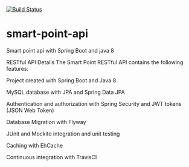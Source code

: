 [![Build Status](https://travis-ci.org/brunocrodriguessouza/smart-point-api.svg?branch=master)](https://travis-ci.org/brunocrodriguessouza/smart-point-api)
# smart-point-api
Smart point api with Spring Boot and java 8

RESTful API Details
The Smart Point RESTful API contains the following features:

Project created with Spring Boot and Java 8

MySQL database with JPA and Spring Data JPA

Authentication and authorization with Spring Security and JWT tokens (JSON Web Token)

Database Migration with Flyway

JUnit and Mockito integration and unit testing

Caching with EhCache

Continuous integration with TravisCI
